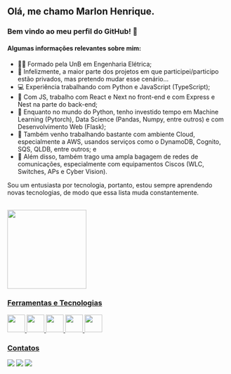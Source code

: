 ## Olá, me chamo Marlon Henrique.
### Bem vindo ao meu perfil do GitHub! 👋

<!-- ![Snake animation](https://github.com/MarlonHenrique7/MarlonHenrique7/blob/output/github-contribution-grid-snake.svg) --> 

#### Algumas informações relevantes sobre mim:

- 👨‍🎓 Formado pela UnB em Engenharia Elétrica;
- 🤔 Infelizmente, a maior parte dos projetos em que participei/participo estão privados, mas pretendo mudar esse cenário...
- 💻 Experiência trabalhando com Python e JavaScript (TypeScript);
- 💬 Com JS, trabalho com React e Next no front-end e com Express e Nest na parte do back-end;
- 💬 Enquanto no mundo do Python, tenho investido tempo em Machine Learning (Pytorch), Data Science (Pandas, Numpy, entre outros) e com Desenvolvimento Web (Flask); 
- 💬 Também venho trabalhando bastante com ambiente Cloud, especialmente a AWS, usandos serviços como o DynamoDB, Cognito, SQS, QLDB, entre outros; e
- 📍  Além disso, também trago uma ampla bagagem de redes de comunicações, especialmente com equipamentos Ciscos (WLC, Switches, APs e Cyber Vision).

Sou um entusiasta por tecnologia, portanto, estou sempre aprendendo novas tecnologias, de modo que essa lista muda constantemente.

<br/>

<div>
<a href="https://github.com/MarlonHenrique7">
<img height="180em" src="https://github-readme-stats.vercel.app/api/top-langs/?username=MarlonHenrique7&layout=compact&langs_count=7&theme=dracula"/>
<!-- <img height="180em" src="https://github-readme-stats.vercel.app/api?username=MarlonHenrique7&show_icons=true&theme=dracula&include_all_commits=true&count_private=true"/> -->
</div>

### Ferramentas e Tecnologias

<div>
<img display="inline" src="https://cdn.jsdelivr.net/gh/devicons/devicon/icons/javascript/javascript-original.svg" width="40" height="40"/> 
<img display="inline" src="https://cdn.jsdelivr.net/gh/devicons/devicon/icons/nodejs/nodejs-original.svg" width="40" height="40"/> 
<img display="inline" src="https://cdn.jsdelivr.net/gh/devicons/devicon/icons/react/react-original.svg" width="40" height="40"/>
<img display="inline" src="https://cdn.jsdelivr.net/gh/devicons/devicon/icons/python/python-original.svg" width="40" height="40"/> 
<img display="inline" src="https://cdn.jsdelivr.net/gh/devicons/devicon/icons/pytorch/pytorch-original.svg" width="40" height="40"/> 
</div>
  
### Contatos

<div>
<a href="https://instagram.com/marlonhenrique7" target="_blank"><img src="https://img.shields.io/badge/-Instagram-%23E4405F?style=for-the-badge&logo=instagram&logoColor=white" target="_blank"></a>
<!-- <a href="https://instagram.com/marlonhenrique7" target="_blank"><img src="https://img.shields.io/badge/-Instagram-%23E4405F?style=for-the-badge&logo=instagram&logoColor=white" target="_blank"></a> -->
<a href = "mailto:marlonhenrique777@gmail.com"><img src="https://img.shields.io/badge/Gmail-D14836?style=for-the-badge&logo=gmail&logoColor=white" target="_blank"></a>
<a href="https://www.linkedin.com/in/marlon-henrique-36a488149" target="_blank"><img src="https://img.shields.io/badge/-LinkedIn-%230077B5?style=for-the-badge&logo=linkedin&logoColor=white" target="_blank"></a>   
</div>





  
  


  

